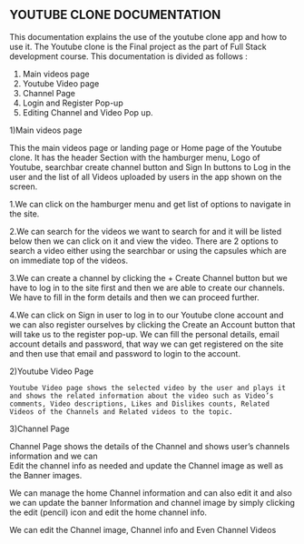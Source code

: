## YOUTUBE CLONE DOCUMENTATION


This documentation explains the use of the youtube clone app and how to use it. The Youtube clone is the Final project as the part of Full Stack development course. This documentation is divided as follows : 

1) Main videos page
2) Youtube Video page
3) Channel Page
4) Login and Register Pop-up
5) Editing Channel and Video Pop up.



1)Main videos page

This the main videos page or landing page or Home page of the Youtube clone. It has the header Section with the hamburger menu, Logo of Youtube, searchbar create channel button and Sign In buttons to Log in the user and the list of all Videos uploaded by users in the app shown on the screen.

1.We can click on the hamburger menu and get list of options to navigate in the site.

2.We can search for the videos we want to search for and it will be listed below then we can click on it and view the video. There are 2 options to search a video either using the searchbar or using the capsules which are on immediate top of the videos.

3.We can create a channel by clicking the + Create Channel button but we have to log in to the site first and then we are able to create our channels. We have to fill in the form details and then we can proceed further.

4.We can click on Sign in user to log in to our Youtube clone account and we can also register ourselves by clicking the Create an Account button that will take us to the register pop-up. We can fill the personal details, email account details and password, that way we can get registered on the site and then use that email and password to login to the account.


2)Youtube Video Page

    Youtube Video page shows the selected video by the user and plays it and shows the related information about the video such as Video’s comments, Video descriptions, Likes and Dislikes counts, Related Videos of the Channels and Related videos to the topic.

3)Channel Page

Channel Page shows the details of the Channel and shows user’s channels information and we can  
Edit the channel info as needed and update the Channel image as well as the Banner images.

We can manage the home Channel information and can also edit it and also we can update the banner Information and channel image by simply clicking the edit (pencil) icon and edit the home channel info.

We can edit the Channel image, Channel info and Even Channel Videos



